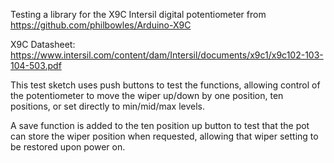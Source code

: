 Testing a library for the X9C Intersil digital potentiometer from https://github.com/philbowles/Arduino-X9C

X9C Datasheet:  https://www.intersil.com/content/dam/Intersil/documents/x9c1/x9c102-103-104-503.pdf

This test sketch uses push buttons to test the functions, allowing control of the potentiometer to 
move the wiper up/down by one position, ten positions, or set directly to min/mid/max levels.

A save function is added to the ten position up button to test that the pot can store the wiper position
when requested, allowing that wiper setting to be restored upon power on.

